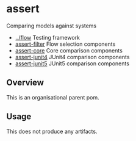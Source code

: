 
<!-- title start -->

# assert

Comparing models against systems



 * [../flow](https://github.com/Mastercard/flow) Testing framework
 * [assert-filter](assert-filter) Flow selection components
 * [assert-core](assert-core) Core comparison components
 * [assert-junit4](assert-junit4) JUnit4 comparison components
 * [assert-junit5](assert-junit5) JUnit5 comparison components

<!-- title end -->

## Overview

This is an organisational parent pom.

## Usage

This does not produce any artifacts.
